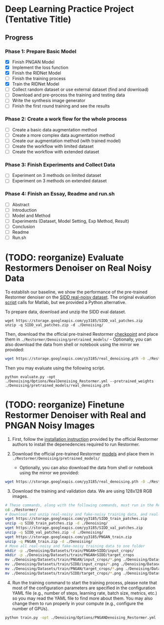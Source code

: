 # Deep Learning Practice Project (Tentative Title)

## Progress
### Phase 1: Prepare Basic Model
 - [x] Finish PNGAN Model
 - [x] Implement the loss function
 - [x] Finish the RIDNet Model
 - [ ] Finish the training process
 - [x] Train the RIDNet Model
 - [ ] Collect random dataset or use external dataset (find and download)
 - [ ] Download and pre-process the training and testing data
 - [ ] Write the synthesis image generator
 - [ ] Finish the first round training and see the results

### Phase 2: Create a work flow for the whole process
 - [ ] Create a basic data augmentation method
 - [ ] Create a more complex data augmentation method
 - [ ] Create our augmentation method (with trained model)
 - [ ] Create the workflow with limited dataset
 - [ ] Create the workflow with extended dataset

### Phase 3: Finish Experiments and Collect Data
 - [ ] Experiment on 3 methods on limited dataset
 - [ ] Experiment on 3 methods on extended dataset

### Phase 4: Finish an Essay, Readme and run.sh
 - [ ] Abstract
 - [ ] Introduction
 - [ ] Model and Method
 - [ ] Experiments (Dataset, Model Setting, Exp Method, Result)
 - [ ] Conclusion
 - [ ] Readme
 - [ ] Run.sh

# (TODO: reorganize) Evaluate Restormers Denoiser on Real Noisy Data

To establish our baseline, we show the performance of the pre-trained Restormer denoiser on the [SIDD real-noisy dataset](https://www.eecs.yorku.ca/~kamel/sidd/dataset.php). The original evaluation [script](https://github.com/swz30/Restormer/blob/main/Denoising/evaluate_sidd.m) calls for Matlab, but we provided a Python alternative.

To prepare data, download and unzip the SIDD eval dataset.

```
wget https://storage.googleapis.com/yy3185/SIDD_val_patches.zip
unzip -q SIDD_val_patches.zip -d ./Denoising/
```

Then, download the the official pre-trained Restormer [checkpoint](https://drive.google.com/drive/folders/1Qwsjyny54RZWa7zC4Apg7exixLBo4uF0?usp=sharing) and place them in `./Restormer/Denoising/pretrained_models/`
    - Optionally, you can also download the data from shell or notebook using the mirror we provided:

```bash
wget https://storage.googleapis.com/yy3185/real_denoising.pth -O ./Restormer/Denoising/pretrained_models/real_denoising.pth
```

Then you may evaluate using the following script.

```
python evaluate.py -opt ./Denoising/Options/RealDenoising_Restormer.yml --pretrained_weights ./Denoising/pretrained_models/real_denoising.pth
```

 # (TODO: reorganize) Finetune Restormer Denoiser with Real and PNGAN Noisy Images

1. First, follow the [installation instruction](https://github.com/swz30/Restormer/blob/main/INSTALL.md) provided by the official Restormer authors to install the depenedencies required to run Restormer.

2. Download the official pre-trained Restormer [models](https://drive.google.com/drive/folders/1Qwsjyny54RZWa7zC4Apg7exixLBo4uF0?usp=sharing) and place them in `./Restormer/Denoising/pretrained_models/`
    - Optionally, you can also download the data from shell or notebook using the mirror we provided:

```bash
wget https://storage.googleapis.com/yy3185/real_denoising.pth -O ./Restormer/Denoising/pretrained_models/real_denoising.pth
```

3. Download the training and validation data. We are using 128x128 RGB images.

```bash
# These commands, along with the following commands, must run in the Restormer directory
cd ./Restormer/
# Download and unzip real-noisy and fake-noisy training data, and real-noisy validation data
wget https://storage.googleapis.com/yy3185/SIDD_train_patches.zip
unzip -q SIDD_train_patches.zip -d ./Denoising/
wget https://storage.googleapis.com/yy3185/SIDD_val_patches.zip
unzip -q SIDD_val_patches.zip -d ./Denoising/
wget https://storage.googleapis.com/yy3185/PNGAN_train.zip
unzip -q PNGAN_train.zip -d ./Denoising/
# Move all real-noisy and fake-noisy training data to one folder
mkdir -p ./Denoising/Datasets/train/PNGAN+SIDD/input_crops/
mkdir -p ./Denoising/Datasets/train/PNGAN+SIDD/target_crops
mv ./Denoising/Datasets/train/PNGAN/input_crops/*.png ./Denoising/Datasets/train/PNGAN+SIDD/input_crops/
mv ./Denoising/Datasets/train/SIDD/input_crops/*.png ./Denoising/Datasets/train/PNGAN+SIDD/input_crops/
mv ./Denoising/Datasets/train/PNGAN/target_crops/*.png ./Denoising/Datasets/train/PNGAN+SIDD/target_crops/
mv ./Denoising/Datasets/train/SIDD/target_crops/*.png ./Denoising/Datasets/train/PNGAN+SIDD/target_crops/
```

4. Run the training command to start the training process, please note that most of the configuration parameters are specified in the configuration YAML file (e.g., number of steps, learning rate, batch size, metrics, etc.) so you may read the YAML file to find more about them. You may also change them to run properly in your compute (e.g., configure the number of GPUs).

```bash
python train.py -opt ./Denoising/Options/PNGANDenoising_Restormer.yml --pretrained_weights ./Denoising/pretrained_models/real_denoising.pth
```
